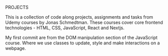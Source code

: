 PROJECTS

This is a collection of code along projects, assignments and tasks from Udemy courses by Jonas Schmedtman.
These courses cover core frontend technologies - HTML, CSS, JavaScript, React and Nextjs.

My first commit are from the DOM manipulation section of the JavaScript course. Where we use classes to update, style and make interactions on a webpage. 
